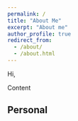 ```yaml
---
permalink: /
title: "About Me"
excerpt: "About me"
author_profile: true
redirect_from: 
  - /about/
  - /about.html
---
```


Hi, 

Content

## Personal 


